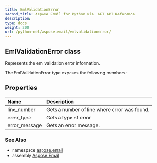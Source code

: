 ```yaml
---
title: EmlValidationError
second_title: Aspose.Email for Python via .NET API Reference
description: 
type: docs
weight: 200
url: /python-net/aspose.email/emlvalidationerror/
---
```


## EmlValidationError class

Represents the eml validation error information.

The EmlValidationError type exposes the following members:
## Properties
| Name | Description |
| :- | :- |
|line_number|Gets a number of line where error was found.|
|error_type|Gets a type of error.|
|error_message|Gets an error message.|

### See Also

* namespace [aspose.email](/python-net/aspose.email/)
* assembly [Aspose.Email](/python-net/)

